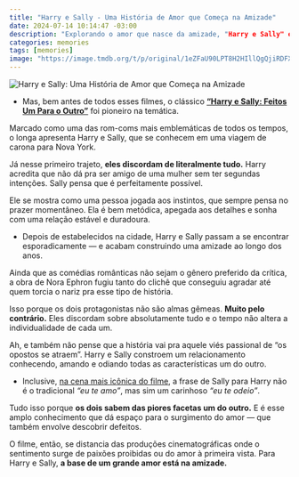 ```yaml
---
title: "Harry e Sally - Uma História de Amor que Começa na Amizade"
date: 2024-07-14 10:14:47 -03:00
description: "Explorando o amor que nasce da amizade, "Harry e Sally" é um clássico atemporal das comédias românticas."
categories: memories
tags: [memories]
image: "https://image.tmdb.org/t/p/original/1eZFaU90LPT8H2HIllQgQjiRDFX.jpg"
---
```

![Harry e Sally: Uma História de Amor que Começa na Amizade](https://image.tmdb.org/t/p/original/xd5SYDUhNVGLUeK2epbEjnVBpPN.jpg)


-   Mas, bem antes de todos esses filmes, o clássico  **[“Harry e Sally: Feitos Um Para o Outro”](https://videa.hu/videok/film-animacio/harry-sally-feitos-um-para-amor-billy-crystal-ksh31AzPIXkZscHu)** foi pioneiro na temática.
    

Marcado como uma das rom-coms mais emblemáticas de todos os tempos, o longa apresenta Harry e Sally, que se conhecem em uma viagem de carona para Nova York.

Já nesse primeiro trajeto,  **eles discordam de literalmente tudo.**  Harry acredita que não dá pra ser amigo de uma mulher sem ter segundas intenções. Sally pensa que é perfeitamente possível.

Ele se mostra como uma pessoa jogada aos instintos, que sempre pensa no prazer momentâneo. Ela é bem metódica, apegada aos detalhes e sonha com uma relação estável e duradoura.

-   Depois de estabelecidos na cidade, Harry e Sally passam a se encontrar esporadicamente — e acabam construindo uma amizade ao longo dos anos.
    

Ainda que as comédias românticas não sejam o gênero preferido da crítica, a obra de Nora Ephron fugiu tanto do clichê que conseguiu agradar até quem torcia o nariz pra esse tipo de história.

Isso porque os dois protagonistas não são almas gêmeas. **Muito pelo contrário.** Eles discordam sobre absolutamente tudo e o tempo não altera a individualidade de cada um.

Ah, e também não pense que a história vai pra aquele viés passional de “os opostos se atraem”. Harry e Sally constroem um relacionamento conhecendo, amando e odiando todas as características um do outro.

-   Inclusive,  [na cena mais icônica do filme](https://www.youtube.com/watch?v=g4ODPyUxLNw), a frase de Sally para Harry não é o tradicional  _“eu te amo”_, mas sim um carinhoso  _“eu te odeio”_.
    

Tudo isso porque  **os dois sabem das piores facetas um do outro.**  E é esse amplo conhecimento que dá espaço para o surgimento do amor — que também envolve descobrir defeitos.

O filme, então, se distancia das produções cinematográficas onde o sentimento surge de paixões proibidas ou do amor à primeira vista. Para Harry e Sally,  **a base de um grande amor está na amizade.**